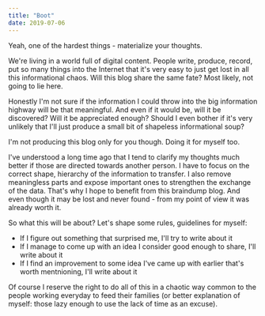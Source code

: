 ```yaml
---
title: "Boot"
date: 2019-07-06
---
```


Yeah, one of the hardest things - materialize your thoughts.

We're living in a world full of digital content. People write, produce,
record, put so many things into the Internet that it's very easy to just
get lost in all this informational chaos. Will this blog share the same
fate? Most likely, not going to lie here.

Honestly I'm not sure if the information I could throw into the big
information highway will be that meaningful. And even if it would be,
will it be discovered? Will it be appreciated enough? Should I even bother
if it's very unlikely that I'll just produce a small bit of shapeless
informational soup?

I'm not producing this blog only for you though. Doing it for myself too.

I've understood a long time ago that I tend to clarify my thoughts much better
if those are directed towards another person. I have to focus on the
correct shape, hierarchy of the information to transfer. I also remove
meaningless parts and expose important ones to strengthen the exchange
of the data. That's why I hope to benefit from this braindump blog.
And even though it may be lost and never found - from my point of view
it was already worth it.

So what this will be about? Let's shape some rules, guidelines for myself:

- If I figure out something that surprised me, I'll try to write about it
- If I manage to come up with an idea I consider good enough to share, I'll write about it
- If I find an improvement to some idea I've came up with earlier that's worth
  mentnioning, I'll write about it
  
Of course I reserve the right to do all of this in a chaotic way common
to the people working everyday to feed their families
(or better explanation of myself: those lazy enough to use the lack of
time as an excuse).


